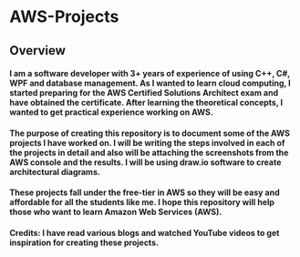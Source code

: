 # AWS-Projects

## Overview

#### I am a software developer with 3+ years of experience of using C++, C#, WPF and database management. As I wanted to learn cloud computing, I started preparing for the AWS Certified Solutions Architect exam and have obtained the certificate. After learning the theoretical concepts, I wanted to get practical experience working on AWS. 

#### The purpose of creating this repository is to document some of the AWS projects I have worked on. I will be writing the steps involved in each of the projects in detail and also will be attaching the screenshots from the AWS console and the results. I will be using draw.io software to create architectural diagrams. 

#### These projects fall under the free-tier in AWS so they will be easy and affordable for all the students like me. I hope this repository will help those who want to learn Amazon Web Services (AWS).

#### Credits: I have read various blogs and watched YouTube videos to get inspiration for creating these projects.
